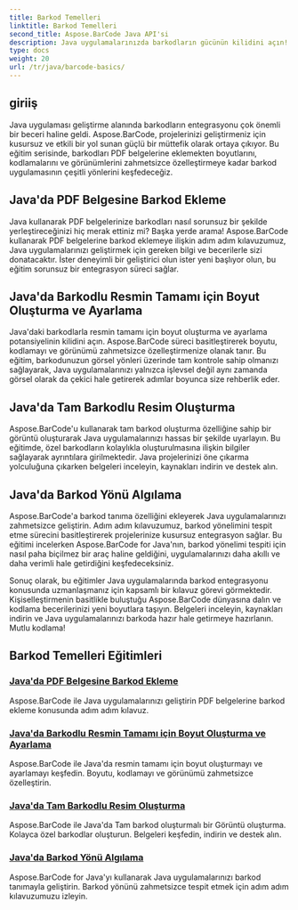 ```yaml
---
title: Barkod Temelleri
linktitle: Barkod Temelleri
second_title: Aspose.BarCode Java API'si
description: Java uygulamalarınızda barkodların gücünün kilidini açın! Sorunsuz entegrasyon, özelleştirme ve tanıma için Aspose.BarCode eğitimlerine dalın.
type: docs
weight: 20
url: /tr/java/barcode-basics/
---
```


## giriiş

Java uygulaması geliştirme alanında barkodların entegrasyonu çok önemli bir beceri haline geldi. Aspose.BarCode, projelerinizi geliştirmeniz için kusursuz ve etkili bir yol sunan güçlü bir müttefik olarak ortaya çıkıyor. Bu eğitim serisinde, barkodları PDF belgelerine eklemekten boyutlarını, kodlamalarını ve görünümlerini zahmetsizce özelleştirmeye kadar barkod uygulamasının çeşitli yönlerini keşfedeceğiz.

## Java'da PDF Belgesine Barkod Ekleme

Java kullanarak PDF belgelerinize barkodları nasıl sorunsuz bir şekilde yerleştireceğinizi hiç merak ettiniz mi? Başka yerde arama! Aspose.BarCode kullanarak PDF belgelerine barkod eklemeye ilişkin adım adım kılavuzumuz, Java uygulamalarınızı geliştirmek için gereken bilgi ve becerilerle sizi donatacaktır. İster deneyimli bir geliştirici olun ister yeni başlıyor olun, bu eğitim sorunsuz bir entegrasyon süreci sağlar.

## Java'da Barkodlu Resmin Tamamı için Boyut Oluşturma ve Ayarlama

Java'daki barkodlarla resmin tamamı için boyut oluşturma ve ayarlama potansiyelinin kilidini açın. Aspose.BarCode süreci basitleştirerek boyutu, kodlamayı ve görünümü zahmetsizce özelleştirmenize olanak tanır. Bu eğitim, barkodunuzun görsel yönleri üzerinde tam kontrole sahip olmanızı sağlayarak, Java uygulamalarınızı yalnızca işlevsel değil aynı zamanda görsel olarak da çekici hale getirerek adımlar boyunca size rehberlik eder.

## Java'da Tam Barkodlu Resim Oluşturma

Aspose.BarCode'u kullanarak tam barkod oluşturma özelliğine sahip bir görüntü oluşturarak Java uygulamalarınızı hassas bir şekilde uyarlayın. Bu eğitimde, özel barkodların kolaylıkla oluşturulmasına ilişkin bilgiler sağlayarak ayrıntılara girilmektedir. Java projelerinizi öne çıkarma yolculuğuna çıkarken belgeleri inceleyin, kaynakları indirin ve destek alın.

## Java'da Barkod Yönü Algılama

Aspose.BarCode'a barkod tanıma özelliğini ekleyerek Java uygulamalarınızı zahmetsizce geliştirin. Adım adım kılavuzumuz, barkod yönelimini tespit etme sürecini basitleştirerek projelerinize kusursuz entegrasyon sağlar. Bu eğitimi incelerken Aspose.BarCode for Java'nın, barkod yönelimi tespiti için nasıl paha biçilmez bir araç haline geldiğini, uygulamalarınızı daha akıllı ve daha verimli hale getirdiğini keşfedeceksiniz.

Sonuç olarak, bu eğitimler Java uygulamalarında barkod entegrasyonu konusunda uzmanlaşmanız için kapsamlı bir kılavuz görevi görmektedir. Kişiselleştirmenin basitlikle buluştuğu Aspose.BarCode dünyasına dalın ve kodlama becerilerinizi yeni boyutlara taşıyın. Belgeleri inceleyin, kaynakları indirin ve Java uygulamalarınızı barkoda hazır hale getirmeye hazırlanın. Mutlu kodlama!
## Barkod Temelleri Eğitimleri
### [Java'da PDF Belgesine Barkod Ekleme](./adding-barcode-to-pdf-document/)
Aspose.BarCode ile Java uygulamalarınızı geliştirin PDF belgelerine barkod ekleme konusunda adım adım kılavuz.
### [Java'da Barkodlu Resmin Tamamı için Boyut Oluşturma ve Ayarlama](./creating-setting-size-whole-picture-barcode/)
Aspose.BarCode ile Java'da resmin tamamı için boyut oluşturmayı ve ayarlamayı keşfedin. Boyutu, kodlamayı ve görünümü zahmetsizce özelleştirin.
### [Java'da Tam Barkodlu Resim Oluşturma](./creating-image-exact-barcode/)
Aspose.BarCode ile Java'da Tam barkod oluşturmalı bir Görüntü oluşturma. Kolayca özel barkodlar oluşturun. Belgeleri keşfedin, indirin ve destek alın.
### [Java'da Barkod Yönü Algılama](./detecting-barcode-orientation/)
Aspose.BarCode for Java'yı kullanarak Java uygulamalarınızı barkod tanımayla geliştirin. Barkod yönünü zahmetsizce tespit etmek için adım adım kılavuzumuzu izleyin.